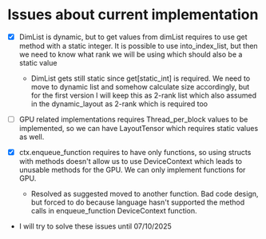# Issues about current implementation

- [x] DimList is dynamic, but to get values from dimList requires to use get method with a static integer. It is possible to use into_index_list, but then we need to know what rank we will be using which should also be a static value
    - DimList gets still static since get[static_int] is required. We need to move to dynamic list and somehow calculate size accordingly, but for the first version I will keep this as 2-rank list which also assumed in the dynamic_layout as 2-rank which is required too

- [ ] GPU related implementations requires Thread_per_block values to be implemented, so we can have LayoutTensor which requires static values as well.

- [x] ctx.enqueue_function requires to have only functions, so using structs with methods doesn't allow us to use DeviceContext which leads to unusable methods for the GPU. We can only implement functions for GPU.
    - Resolved as suggested moved to another function. Bad code design, but forced to do because language hasn't supported the method calls in enqueue_function DeviceContext function.

- I will try to solve these issues until 07/10/2025
